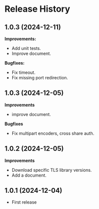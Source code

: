 Release History
===============

1.0.3 (2024-12-11)
-------------------
**Improvements:**

- Add unit tests.
- Improve document.

**Bugfixes:**

- Fix timeout.
- Fix missing port redirection.


1.0.3 (2024-12-05)
-------------------
**Improvements**

- improve document.

**Bugfixes**

- Fix multipart encoders, cross share auth.

1.0.2 (2024-12-05)
-------------------
**Improvements**
- Download specific TLS library versions.
- Add a document.

1.0.1 (2024-12-04)
-------------------
- First release
